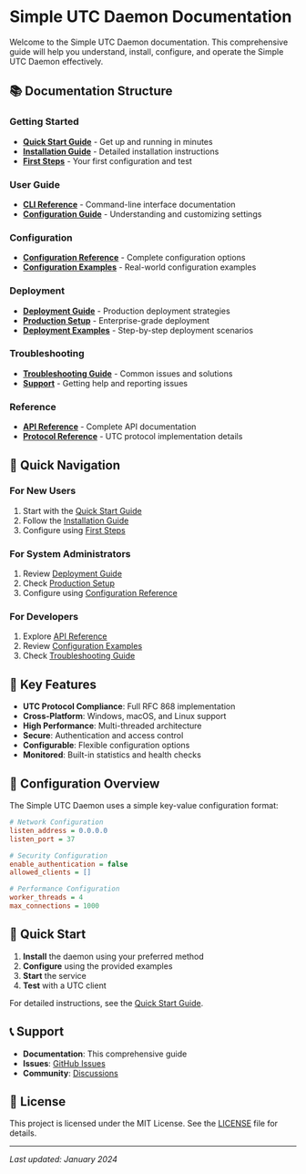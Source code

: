 # Simple UTC Daemon Documentation

Welcome to the Simple UTC Daemon documentation. This comprehensive guide will help you understand, install, configure, and operate the Simple UTC Daemon effectively.

## 📚 Documentation Structure

### Getting Started
- **[Quick Start Guide](getting-started/quick-start.md)** - Get up and running in minutes
- **[Installation Guide](getting-started/installation.md)** - Detailed installation instructions
- **[First Steps](getting-started/first-steps.md)** - Your first configuration and test

### User Guide
- **[CLI Reference](user-guide/cli.md)** - Command-line interface documentation
- **[Configuration Guide](user-guide/README.md)** - Understanding and customizing settings

### Configuration
- **[Configuration Reference](configuration/README.md)** - Complete configuration options
- **[Configuration Examples](examples/README.md)** - Real-world configuration examples

### Deployment
- **[Deployment Guide](deployment/README.md)** - Production deployment strategies
- **[Production Setup](deployment/production.md)** - Enterprise-grade deployment
- **[Deployment Examples](examples/deployment.md)** - Step-by-step deployment scenarios

### Troubleshooting
- **[Troubleshooting Guide](troubleshooting/README.md)** - Common issues and solutions
- **[Support](support/README.md)** - Getting help and reporting issues

### Reference
- **[API Reference](reference/README.md)** - Complete API documentation
- **[Protocol Reference](reference/README.md)** - UTC protocol implementation details

## 🚀 Quick Navigation

### For New Users
1. Start with the [Quick Start Guide](getting-started/quick-start.md)
2. Follow the [Installation Guide](getting-started/installation.md)
3. Configure using [First Steps](getting-started/first-steps.md)

### For System Administrators
1. Review [Deployment Guide](deployment/README.md)
2. Check [Production Setup](deployment/production.md)
3. Configure using [Configuration Reference](configuration/README.md)

### For Developers
1. Explore [API Reference](reference/README.md)
2. Review [Configuration Examples](examples/README.md)
3. Check [Troubleshooting Guide](troubleshooting/README.md)

## 📖 Key Features

- **UTC Protocol Compliance**: Full RFC 868 implementation
- **Cross-Platform**: Windows, macOS, and Linux support
- **High Performance**: Multi-threaded architecture
- **Secure**: Authentication and access control
- **Configurable**: Flexible configuration options
- **Monitored**: Built-in statistics and health checks

## 🔧 Configuration Overview

The Simple UTC Daemon uses a simple key-value configuration format:

```ini
# Network Configuration
listen_address = 0.0.0.0
listen_port = 37

# Security Configuration
enable_authentication = false
allowed_clients = []

# Performance Configuration
worker_threads = 4
max_connections = 1000
```

## 🚀 Quick Start

1. **Install** the daemon using your preferred method
2. **Configure** using the provided examples
3. **Start** the service
4. **Test** with a UTC client

For detailed instructions, see the [Quick Start Guide](getting-started/quick-start.md).

## 📞 Support

- **Documentation**: This comprehensive guide
- **Issues**: [GitHub Issues](https://github.com/simpledaemons/simple-utcd/issues)
- **Community**: [Discussions](https://github.com/simpledaemons/simple-utcd/discussions)

## 📄 License

This project is licensed under the MIT License. See the [LICENSE](../LICENSE) file for details.

---

*Last updated: January 2024*
